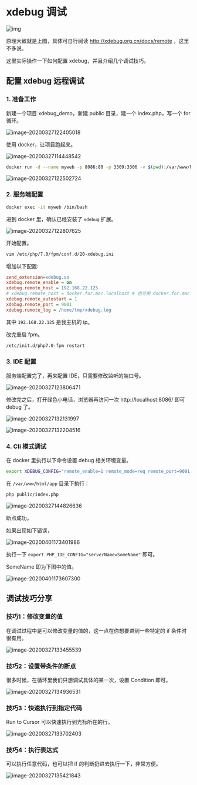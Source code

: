 # xdebug 调试





![img](https://tva1.sinaimg.cn/large/00831rSTly1gd8b74yhjig30g6066q2y.gif)



原理大致就是上图，具体可自行阅读 http://xdebug.org.cn/docs/remote ，这里不多说。



这里实际操作一下如何配置 xdebug，并且介绍几个调试技巧。



## 配置 xdebug 远程调试

### 1. 准备工作

新建一个项目 xdebug_demo，新建 public 目录，建一个 index.php，写一个 for 循环。

![image-20200327122405018](https://tva1.sinaimg.cn/large/00831rSTly1gd8ddd3ilpj30kh07qn0j.jpg)

使用 docker，让项目跑起来。

![image-20200327114448542](https://tva1.sinaimg.cn/large/00831rSTly1gd8c8ib1nrj318q02a768.jpg)

```bash
docker run -d --name myweb -p 8086:80 -p 3309:3306 -v $(pwd):/var/www/html/app laraedit/laraedit
```



![image-20200327122502724](https://tva1.sinaimg.cn/large/00831rSTly1gd8decyrjyj309609rmxe.jpg)

### 2. 服务端配置

```bash
docker exec -it myweb /bin/bash
```

进到 docker 里，确认已经安装了 `xdebug` 扩展。

![image-20200327122807625](https://tva1.sinaimg.cn/large/00831rSTly1gd8dhkpewij30ke02maan.jpg)

开始配置。

```bash
vim /etc/php/7.0/fpm/conf.d/20-xdebug.ini
```

增加以下配置:

```ini
zend_extension=xdebug.so
xdebug.remote_enable = on
xdebug.remote_host = 192.168.22.125
# xdebug.remote_host = docker.for.mac.localhost # 也可用 docker.for.mac.localhost 替代 ip
xdebug.remote_autostart = 1
xdebug.remote_port = 9001
xdebug.remote_log = /home/tmp/xdebug.log


```

其中 `192.168.22.125` 是我主机的 ip。

改完重启 fpm。

```bash
/etc/init.d/php7.0-fpm restart
```



### 3. IDE 配置

服务端配置完了，再来配置 IDE，只需要修改监听的端口号。

![image-20200327123806471](https://tva1.sinaimg.cn/large/00831rSTly1gd8drylw2tj31hc0tdqky.jpg)

修改完之后，打开绿色小电话，浏览器再访问一次 http://localhost:8086/ 即可 debug 了。

![image-20200327132131997](https://tva1.sinaimg.cn/large/00831rSTly1gd8f158uotj31hc0tdaur.jpg)

![image-20200327132204516](https://tva1.sinaimg.cn/large/00831rSTly1gd8f1prrjij31hc0td4qp.jpg)



### 4. Cli 模式调试

在 docker 里执行以下命令设置 debug 相关环境变量。

```bash
export XDEBUG_CONFIG="remote_enable=1 remote_mode=req remote_port=9001 remote_host=192.168.22.125 remote_connect_back=0"
```

在 `/var/www/html/app` 目录下执行：

```bash
php public/index.php
```

![image-20200327144826636](https://tva1.sinaimg.cn/large/00831rSTly1gd8hjkyp93j31hc0tdx4d.jpg)

断点成功。

如果出现如下错误，

![image-20200401173401986](https://tva1.sinaimg.cn/large/00831rSTly1gdeeffhdw4j30y50bbdu6.jpg)

执行一下 `export PHP_IDE_CONFIG="serverName=SomeName"` 即可。

SomeName 即为下图中的值。

![image-20200401173607300](https://tva1.sinaimg.cn/large/00831rSTly1gdeehl449oj31370fa0ur.jpg)



##  调试技巧分享

### 技巧1：修改变量的值

在调试过程中是可以修改变量的值的，这一点在你想要进到一些特定的 if 条件时很有用。

![image-20200327133455539](https://tva1.sinaimg.cn/large/00831rSTly1gd8ff33otkj312o0taqqh.jpg)

### 技巧2：设置带条件的断点

很多时候，在循环里我们只想调试具体的某一次，设置 Condition 即可。

![image-20200327134936531](https://tva1.sinaimg.cn/large/00831rSTly1gd8fucvhzoj31hc0tdh7y.jpg)



### 技巧3：快速执行到指定代码

Run to Cursor 可以快速执行到光标所在的行。

![image-20200327133702403](https://tva1.sinaimg.cn/large/00831rSTly1gd8fha9jsxj30uw0u04qp.jpg)

### 技巧4：执行表达式

可以执行任意代码，也可以把 if 的判断扔进去执行一下，非常方便。

![image-20200327135421843](https://tva1.sinaimg.cn/large/00831rSTly1gd8fzb3du5j31hc0tdnh8.jpg)

